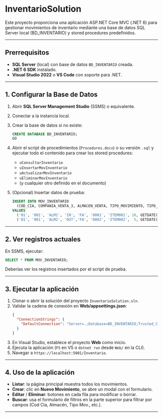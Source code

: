 # InventarioSolution

Este proyecto proporciona una aplicación ASP.NET Core MVC (.NET 6) para gestionar movimientos de inventario mediante una base de datos SQL Server local (BD_INVENTARIO) y stored procedures predefinidos.

---

## Prerrequisitos

- **SQL Server** (local) con base de datos `BD_INVENTARIO` creada.
- **.NET 6 SDK** instalado.
- **Visual Studio 2022** o **VS Code** con soporte para .NET.

---

## 1. Configurar la Base de Datos

1. Abrir **SQL Server Management Studio** (SSMS) o equivalente.
2. Conectar a la instancia local.
3. Crear la base de datos si no existe:
   ```sql
   CREATE DATABASE BD_INVENTARIO;
   GO
   ```
4. Abrir el script de procedimientos (`Procedures.docx`) o su versión `.sql` y ejecutar todo el contenido para crear los stored procedures:
   - `uConsultarInventario`
   - `uInsertarMovInventario`
   - `uActualizarMovInventario`
   - `uEliminarMovInventario`
   - (y cualquier otro definido en el documento)

5. (Opcional) Insertar datos de prueba:
   ```sql
   INSERT INTO MOV_INVENTARIO
     (COD_CIA, COMPANIA_VENTA_3, ALMACEN_VENTA, TIPO_MOVIMIENTO, TIPO_DOCUMENTO, NRO_DOCUMENTO, COD_ITEM_2, CANTIDAD, FECHA_TRANSACCION)
   VALUES
     ('01', '001', 'ALM1', 'IN', 'FA', '0001', 'ITEM001', 10, GETDATE()),
     ('01', '001', 'ALM2', 'OUT','FA', '0002', 'ITEM002',  5, GETDATE());
   ```

---

## 2. Ver registros actuales

En SSMS, ejecutar:
```sql
SELECT * FROM MOV_INVENTARIO;
```  
Deberías ver los registros insertados por el script de prueba.

---

## 3. Ejecutar la aplicación

1. Clonar o abrir la solución del proyecto `InventarioSolution.sln`.
2. Validar la cadena de conexión en **Web/appsettings.json**:
   ```json
   {
     "ConnectionStrings": {
       "DefaultConnection": "Server=.;Database=BD_INVENTARIO;Trusted_Connection=True;"
     }
   }
   ```
3. En Visual Studio, establece el proyecto **Web** como inicio.
4. Ejecuta la aplicación (`F5` en VS o `dotnet run` desde `Web/` en la CLI).
5. Navegar a `https://localhost:5001/Inventario`.

---

## 4. Uso de la aplicación

- **Listar**: la página principal muestra todos los movimientos.
- **Crear**: clic en **Nuevo Movimiento**, se abre un modal con el formulario.
- **Editar** / **Eliminar**: botones en cada fila para modificar o borrar.
- **Buscar**: usa el formulario de filtros en la parte superior para filtrar por campos (Cod Cia, Almacén, Tipo Mov., etc.).

---


